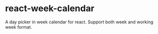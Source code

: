 # react-week-calendar
A day picker in week calendar for react. Support both week and working week format.
